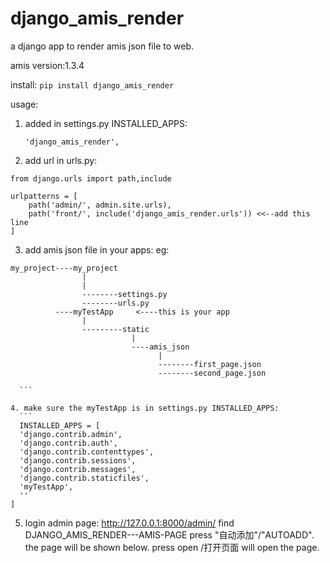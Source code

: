 # django_amis_render
a django app to render amis json file to web.

amis version:1.3.4


install:
    ```
	pip install django_amis_render
    ```

usage:

1. added in settings.py INSTALLED_APPS:
    ```
	'django_amis_render',
	```
2. add url in urls.py:

```
from django.urls import path,include

urlpatterns = [
    path('admin/', admin.site.urls),
    path('front/', include('django_amis_render.urls')) <<--add this line
]
```

3. add amis json file in your apps:
  eg:
  ```
  my_project----my_project
                  |
				  |
				  --------settings.py
				  --------urls.py
	        ----myTestApp     <----this is your app
			      |
				  ---------static
				             |
							 ----amis_json
							       |
								   --------first_page.json
								   --------second_page.json
								   
	```
								   
4. make sure the myTestApp is in settings.py INSTALLED_APPS:
    ```
	INSTALLED_APPS = [
    'django.contrib.admin',
    'django.contrib.auth',
    'django.contrib.contenttypes',
    'django.contrib.sessions',
    'django.contrib.messages',
    'django.contrib.staticfiles',
    'myTestApp',
	''
]
```

5. login admin page: http://127.0.0.1:8000/admin/
   find DJANGO_AMIS_RENDER---AMIS-PAGE
   press "自动添加"/"AUTOADD".
   the page will be shown below.
   press open /打开页面 will open the page.
   

  






